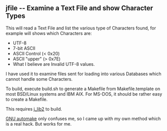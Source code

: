## jfile -- Examine a Text File and show Character Types

This will read a Text File and list the various type of Characters
found, for example will shows which Characters are:

* UTF-8
* 7-bit ASCII
* ASCII Control (< 0x20)
* ASCII "upper" (> 0x7E)
* What I believe are Invalid UTF-8 values.

I have used it to examine files sent for loading into various
Databases which cannot handle some Characters.

To build, execute build.sh to generate a Makefile from
Makefile.template on most BSD/Linux systems and IBM AIX.
For MS-DOS, it should be rather easy to create a Makefile.

This requires [j\_lib2](https://github.com/jmcunx/j_lib2) to build.

[GNU automake](https://en.wikipedia.org/wiki/Automake)
only confuses me, so I came up with my own method which
is a real hack.  But works for me.
